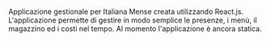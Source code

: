 Applicazione gestionale per Italiana Mense creata utilizzando React.js.
L'applicazione permette di gestire in modo semplice le presenze, i menù, il magazzino ed i costi nel tempo. 
Al momento l'applicazione è ancora statica.